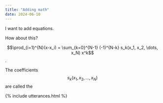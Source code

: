 ```yaml
---
title: "Adding math"
date: 2024-06-10
---
```


I want to add equations. 

How about this?

$$\prod_{i=1}^{N}(x-x_i) = \sum_{k=0}^{N-1} (-1)^{N-k} s_k(x_1, x_2, \dots, x_N) x^k$$. 

The coefficients $$s_k(x_1, x_2, \dots, x_N)$$ are called the 

{% include utterances.html %}
